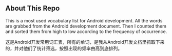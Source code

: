 ## About This Repo

This is a most used vocabulary list for Android development. 
All the words are grabbed from the Android development document. Then I counted them and sorted them from high to low according to the frequency of occurrence.

这是Android开发常用词汇表，所有的单词，是我从Android开发文档里抓取下来的，并对他们了统计筛选，按照出现的频率由高到底排列。

